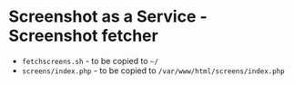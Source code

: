 # Screenshot as a Service - Screenshot fetcher

- `fetchscreens.sh` - to be copied to `~/`
- `screens/index.php` - to be copied to `/var/www/html/screens/index.php`
